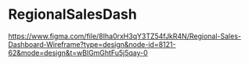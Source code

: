 # RegionalSalesDash


https://www.figma.com/file/8Iha0rxH3qY3TZ54fJkR4N/Regional-Sales-Dashboard-Wireframe?type=design&node-id=8121-62&mode=design&t=wBlGmGhtFu5j5qay-0
